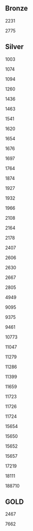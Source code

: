 ## Bronze

2231

2775

## Silver

1003

1074

1094

1260

1436

1463

1541

1620

1654

1676

1697

1764

1874

1927

1932

1966

2108

2164

2178

2407

2606

2630

2667

2805

4949

9095

9375

9461

10773

11047

11279

11286

11399

11659

11723

11726

11724

15654

15650

15652

15657

17219

18111

188710

## GOLD

2467

7662
